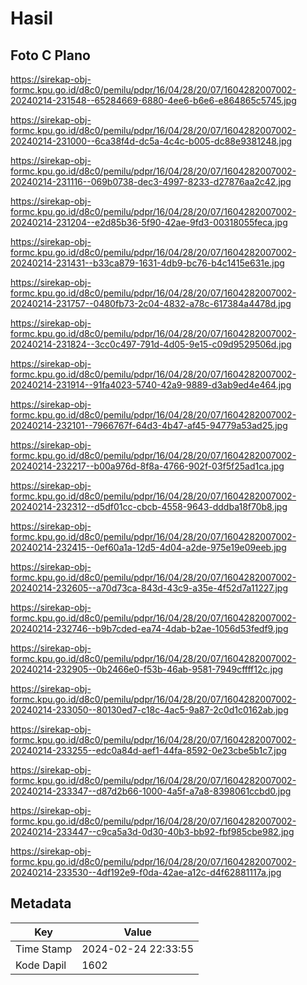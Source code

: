 # Hasil

## Foto C Plano

https://sirekap-obj-formc.kpu.go.id/d8c0/pemilu/pdpr/16/04/28/20/07/1604282007002-20240214-231548--65284669-6880-4ee6-b6e6-e864865c5745.jpg

https://sirekap-obj-formc.kpu.go.id/d8c0/pemilu/pdpr/16/04/28/20/07/1604282007002-20240214-231000--6ca38f4d-dc5a-4c4c-b005-dc88e9381248.jpg

https://sirekap-obj-formc.kpu.go.id/d8c0/pemilu/pdpr/16/04/28/20/07/1604282007002-20240214-231116--069b0738-dec3-4997-8233-d27876aa2c42.jpg

https://sirekap-obj-formc.kpu.go.id/d8c0/pemilu/pdpr/16/04/28/20/07/1604282007002-20240214-231204--e2d85b36-5f90-42ae-9fd3-00318055feca.jpg

https://sirekap-obj-formc.kpu.go.id/d8c0/pemilu/pdpr/16/04/28/20/07/1604282007002-20240214-231431--b33ca879-1631-4db9-bc76-b4c1415e631e.jpg

https://sirekap-obj-formc.kpu.go.id/d8c0/pemilu/pdpr/16/04/28/20/07/1604282007002-20240214-231757--0480fb73-2c04-4832-a78c-617384a4478d.jpg

https://sirekap-obj-formc.kpu.go.id/d8c0/pemilu/pdpr/16/04/28/20/07/1604282007002-20240214-231824--3cc0c497-791d-4d05-9e15-c09d9529506d.jpg

https://sirekap-obj-formc.kpu.go.id/d8c0/pemilu/pdpr/16/04/28/20/07/1604282007002-20240214-231914--91fa4023-5740-42a9-9889-d3ab9ed4e464.jpg

https://sirekap-obj-formc.kpu.go.id/d8c0/pemilu/pdpr/16/04/28/20/07/1604282007002-20240214-232101--7966767f-64d3-4b47-af45-94779a53ad25.jpg

https://sirekap-obj-formc.kpu.go.id/d8c0/pemilu/pdpr/16/04/28/20/07/1604282007002-20240214-232217--b00a976d-8f8a-4766-902f-03f5f25ad1ca.jpg

https://sirekap-obj-formc.kpu.go.id/d8c0/pemilu/pdpr/16/04/28/20/07/1604282007002-20240214-232312--d5df01cc-cbcb-4558-9643-dddba18f70b8.jpg

https://sirekap-obj-formc.kpu.go.id/d8c0/pemilu/pdpr/16/04/28/20/07/1604282007002-20240214-232415--0ef60a1a-12d5-4d04-a2de-975e19e09eeb.jpg

https://sirekap-obj-formc.kpu.go.id/d8c0/pemilu/pdpr/16/04/28/20/07/1604282007002-20240214-232605--a70d73ca-843d-43c9-a35e-4f52d7a11227.jpg

https://sirekap-obj-formc.kpu.go.id/d8c0/pemilu/pdpr/16/04/28/20/07/1604282007002-20240214-232746--b9b7cded-ea74-4dab-b2ae-1056d53fedf9.jpg

https://sirekap-obj-formc.kpu.go.id/d8c0/pemilu/pdpr/16/04/28/20/07/1604282007002-20240214-232905--0b2466e0-f53b-46ab-9581-7949cffff12c.jpg

https://sirekap-obj-formc.kpu.go.id/d8c0/pemilu/pdpr/16/04/28/20/07/1604282007002-20240214-233050--80130ed7-c18c-4ac5-9a87-2c0d1c0162ab.jpg

https://sirekap-obj-formc.kpu.go.id/d8c0/pemilu/pdpr/16/04/28/20/07/1604282007002-20240214-233255--edc0a84d-aef1-44fa-8592-0e23cbe5b1c7.jpg

https://sirekap-obj-formc.kpu.go.id/d8c0/pemilu/pdpr/16/04/28/20/07/1604282007002-20240214-233347--d87d2b66-1000-4a5f-a7a8-8398061ccbd0.jpg

https://sirekap-obj-formc.kpu.go.id/d8c0/pemilu/pdpr/16/04/28/20/07/1604282007002-20240214-233447--c9ca5a3d-0d30-40b3-bb92-fbf985cbe982.jpg

https://sirekap-obj-formc.kpu.go.id/d8c0/pemilu/pdpr/16/04/28/20/07/1604282007002-20240214-233530--4df192e9-f0da-42ae-a12c-d4f62881117a.jpg


## Metadata

| Key        | Value               |
| ---------- | ------------------- |
| Time Stamp | 2024-02-24 22:33:55 |
| Kode Dapil | 1602                |



